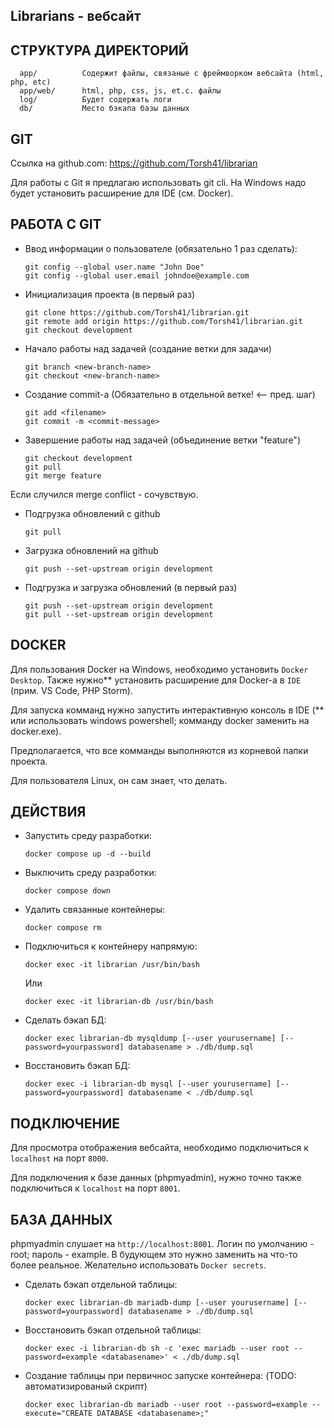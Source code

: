## Librarians - вебсайт

СТРУКТУРА ДИРЕКТОРИЙ
--------------------
      app/          Содержит файлы, связаные с фреймворком вебсайта (html, php, etc)
      app/web/      html, php, css, js, et.c. файлы
      log/          Будет содержать логи
      db/           Место бэкапа базы данных

GIT
---

Ссылка на github.com:
https://github.com/Torsh41/librarian

Для работы с Git я предлагаю использовать git cli. На Windows надо будет
установить расширение для IDE (см. Docker).

РАБОТА С GIT
------------
<!-- TODO -->
- Ввод информации о пользователе (обязательно 1 раз сделать):
    ```
    git config --global user.name "John Doe"
    git config --global user.email johndoe@example.com
    ```
- Инициализация проекта (в первый раз)
    ```
    git clone https://github.com/Torsh41/librarian.git
    git remote add origin https://github.com/Torsh41/librarian.git
    git checkout development
    ```
- Начало работы над задачей (создание ветки для задачи)
    ```
    git branch <new-branch-name>
    git checkout <new-branch-name>
    ```
- Создание commit-а (Обязательно в отдельной ветке! <-- пред. шаг)
    ```
    git add <filename>
    git commit -m <commit-message>
    ```
- Завершение работы над задачей (объединение ветки "feature")
    ```
    git checkout development
    git pull
    git merge feature
    ```
Если случился merge conflict - сочувствую. <!-- TODO: -->

- Подгрузка обновлений с github
    ```
    git pull
    ```
- Загрузка обновлений на github
    ```
    git push --set-upstream origin development
    ```
- Подгрузка и загрузка обновлений (в первый раз)
    ```
    git push --set-upstream origin development
    git pull --set-upstream origin development
    ```

DOCKER
------

Для пользования Docker на Windows, необходимо установить `Docker Desktop`.
Также нужно\*\* установить расширение для Docker-а в `IDE` (прим. VS Code, PHP
Storm).

Для запуска комманд нужно запустить интерактивную консоль в IDE (\*\* или
использовать windows powershell; комманду docker заменить на docker.exe).

Предполагается, что все комманды выполняются из корневой папки проекта.

Для пользователя Linux, он сам знает, что делать.


ДЕЙСТВИЯ
--------

- Запустить среду разработки:
    ```
    docker compose up -d --build
    ```
- Выключить среду разработки:
    ```
    docker compose down
    ```
- Удалить связанные контейнеры:
    ```
    docker compose rm
    ```
- Подключиться к контейнеру напрямую:
    ```
    docker exec -it librarian /usr/bin/bash
    ```
    Или
    ```
    docker exec -it librarian-db /usr/bin/bash
    ```
- Сделать бэкап БД:
    ```
    docker exec librarian-db mysqldump [--user yourusername] [--password=yourpassword] databasename > ./db/dump.sql
    ```
- Восстановить бэкап БД:
    ```
    docker exec -i librarian-db mysql [--user yourusername] [--password=yourpassword] databasename < ./db/dump.sql
    ```

ПОДКЛЮЧЕНИЕ
-----------

Для просмотра отображения вебсайта, необходимо подключиться к `localhost` на порт `8000`.

Для подключения к базе данных (phpmyadmin), нужно точно также подключиться к `localhost` на порт `8001`.

БАЗА ДАННЫХ
-----------

phpmyadmin слушает на `http://localhost:8001`. Логин по умолчанию - root;
пароль - example. В будующем это нужно заменить на что-то более реальное.
Желательно использовать `Docker secrets`.

- Сделать бэкап отдельной таблицы:
    ```
    docker exec librarian-db mariadb-dump [--user yourusername] [--password=yourpassword] databasename > ./db/dump.sql
    ```
- Восстановить бэкап отдельной таблицы:
    ```
    docker exec -i librarian-db sh -c 'exec mariadb --user root --password=example <databasename>' < ./db/dump.sql
    ```
- Создание таблицы при первичнос запуске контейнера: (TODO: автоматизированый скрипт)
    ```
    docker exec librarian-db mariadb --user root --password=example --execute="CREATE DATABASE <databasename>;"
    ```



